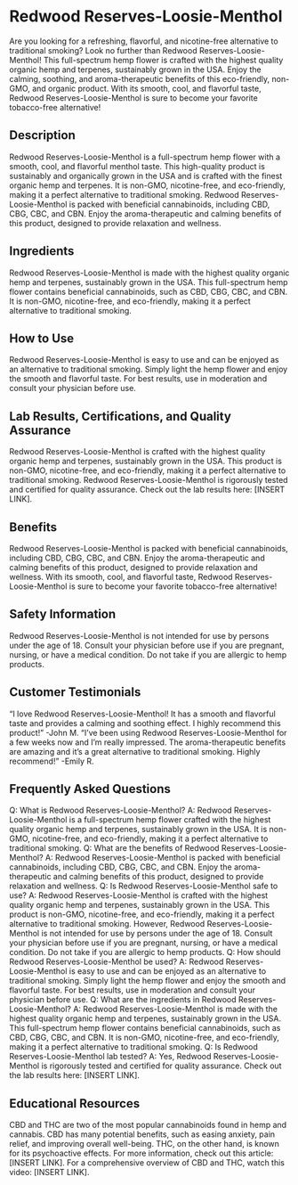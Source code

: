 # Redwood Reserves-Loosie-Menthol
Are you looking for a refreshing, flavorful, and nicotine-free alternative to traditional smoking? Look no further than Redwood Reserves-Loosie-Menthol! This full-spectrum hemp flower is crafted with the highest quality organic hemp and terpenes, sustainably grown in the USA. Enjoy the calming, soothing, and aroma-therapeutic benefits of this eco-friendly, non-GMO, and organic product. With its smooth, cool, and flavorful taste, Redwood Reserves-Loosie-Menthol is sure to become your favorite tobacco-free alternative!
## Description
Redwood Reserves-Loosie-Menthol is a full-spectrum hemp flower with a smooth, cool, and flavorful menthol taste. This high-quality product is sustainably and organically grown in the USA and is crafted with the finest organic hemp and terpenes. It is non-GMO, nicotine-free, and eco-friendly, making it a perfect alternative to traditional smoking. Redwood Reserves-Loosie-Menthol is packed with beneficial cannabinoids, including CBD, CBG, CBC, and CBN. Enjoy the aroma-therapeutic and calming benefits of this product, designed to provide relaxation and wellness.
## Ingredients
Redwood Reserves-Loosie-Menthol is made with the highest quality organic hemp and terpenes, sustainably grown in the USA. This full-spectrum hemp flower contains beneficial cannabinoids, such as CBD, CBG, CBC, and CBN. It is non-GMO, nicotine-free, and eco-friendly, making it a perfect alternative to traditional smoking.
## How to Use
Redwood Reserves-Loosie-Menthol is easy to use and can be enjoyed as an alternative to traditional smoking. Simply light the hemp flower and enjoy the smooth and flavorful taste. For best results, use in moderation and consult your physician before use.
## Lab Results, Certifications, and Quality Assurance
Redwood Reserves-Loosie-Menthol is crafted with the highest quality organic hemp and terpenes, sustainably grown in the USA. This product is non-GMO, nicotine-free, and eco-friendly, making it a perfect alternative to traditional smoking. Redwood Reserves-Loosie-Menthol is rigorously tested and certified for quality assurance. Check out the lab results here: [INSERT LINK].
## Benefits
Redwood Reserves-Loosie-Menthol is packed with beneficial cannabinoids, including CBD, CBG, CBC, and CBN. Enjoy the aroma-therapeutic and calming benefits of this product, designed to provide relaxation and wellness. With its smooth, cool, and flavorful taste, Redwood Reserves-Loosie-Menthol is sure to become your favorite tobacco-free alternative!
## Safety Information
Redwood Reserves-Loosie-Menthol is not intended for use by persons under the age of 18. Consult your physician before use if you are pregnant, nursing, or have a medical condition. Do not take if you are allergic to hemp products.
## Customer Testimonials
“I love Redwood Reserves-Loosie-Menthol! It has a smooth and flavorful taste and provides a calming and soothing effect. I highly recommend this product!” -John M.
“I’ve been using Redwood Reserves-Loosie-Menthol for a few weeks now and I’m really impressed. The aroma-therapeutic benefits are amazing and it’s a great alternative to traditional smoking. Highly recommend!” -Emily R.
## Frequently Asked Questions
Q: What is Redwood Reserves-Loosie-Menthol?
A: Redwood Reserves-Loosie-Menthol is a full-spectrum hemp flower crafted with the highest quality organic hemp and terpenes, sustainably grown in the USA. It is non-GMO, nicotine-free, and eco-friendly, making it a perfect alternative to traditional smoking.
Q: What are the benefits of Redwood Reserves-Loosie-Menthol?
A: Redwood Reserves-Loosie-Menthol is packed with beneficial cannabinoids, including CBD, CBG, CBC, and CBN. Enjoy the aroma-therapeutic and calming benefits of this product, designed to provide relaxation and wellness.
Q: Is Redwood Reserves-Loosie-Menthol safe to use?
A: Redwood Reserves-Loosie-Menthol is crafted with the highest quality organic hemp and terpenes, sustainably grown in the USA. This product is non-GMO, nicotine-free, and eco-friendly, making it a perfect alternative to traditional smoking. However, Redwood Reserves-Loosie-Menthol is not intended for use by persons under the age of 18. Consult your physician before use if you are pregnant, nursing, or have a medical condition. Do not take if you are allergic to hemp products.
Q: How should Redwood Reserves-Loosie-Menthol be used?
A: Redwood Reserves-Loosie-Menthol is easy to use and can be enjoyed as an alternative to traditional smoking. Simply light the hemp flower and enjoy the smooth and flavorful taste. For best results, use in moderation and consult your physician before use.
Q: What are the ingredients in Redwood Reserves-Loosie-Menthol?
A: Redwood Reserves-Loosie-Menthol is made with the highest quality organic hemp and terpenes, sustainably grown in the USA. This full-spectrum hemp flower contains beneficial cannabinoids, such as CBD, CBG, CBC, and CBN. It is non-GMO, nicotine-free, and eco-friendly, making it a perfect alternative to traditional smoking.
Q: Is Redwood Reserves-Loosie-Menthol lab tested?
A: Yes, Redwood Reserves-Loosie-Menthol is rigorously tested and certified for quality assurance. Check out the lab results here: [INSERT LINK].
## Educational Resources
CBD and THC are two of the most popular cannabinoids found in hemp and cannabis. CBD has many potential benefits, such as easing anxiety, pain relief, and improving overall well-being. THC, on the other hand, is known for its psychoactive effects. For more information, check out this article: [INSERT LINK]. For a comprehensive overview of CBD and THC, watch this video: [INSERT LINK].